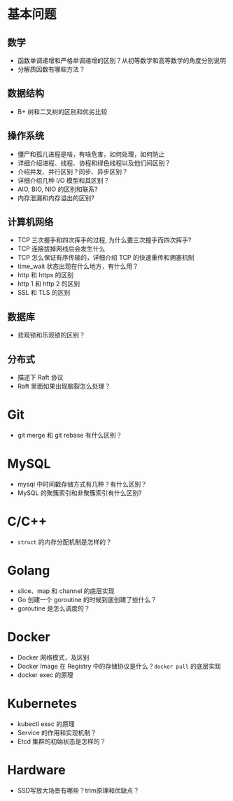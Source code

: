 
# 基本问题
## 数学
- 函数单调递增和严格单调递增的区别？从初等数学和高等数学的角度分别说明
- 分解质因数有哪些方法？

## 数据结构
- B+ 树和二叉树的区别和优劣比较

## 操作系统
- 僵尸和孤儿进程是啥，有啥危害，如何处理，如何防止
- 详细介绍进程、线程、协程和绿色线程以及他们间区别？
- 介绍并发、并行区别？同步、异步区别？
- 详细介绍几种 I/O 模型和其区别？
- AIO, BIO, NIO 的区别和联系?
- 内存泄漏和内存溢出的区别?

## 计算机网络
- TCP 三次握手和四次挥手的过程, 为什么要三次握手而四次挥手?
- TCP 连接拔掉网线后会发生什么
- TCP 怎么保证有序传输的，详细介绍 TCP 的快速重传和拥塞机制
- time_wait 状态出现在什么地方，有什么用？
- http 和 https 的区别
- http 1 和 http 2 的区别
- SSL 和 TLS 的区别

## 数据库
- 悲观锁和乐观锁的区别？

## 分布式
- 描述下 Raft 协议
- Raft 里面如果出现脑裂怎么处理？

# Git
- git merge 和 git rebase 有什么区别？

# MySQL
- mysql 中时间戳存储方式有几种？有什么区别？
- MySQL 的聚簇索引和非聚簇索引有什么区别?

# C/C++
- `struct` 的内存分配机制是怎样的？

# Golang
- slice、map 和 channel 的底层实现
- Go 创建一个 goroutine 的时候到底创建了些什么？
- goroutine 是怎么调度的？

# Docker
- Docker 网络模式，及区别
- Docker Image 在 Registry 中的存储协议是什么？`docker pull` 的底层实现
- docker exec 的原理

# Kubernetes
- kubectl exec 的原理
- Service 的作用和实现机制？
- Etcd 集群的初始状态是怎样的？

# Hardware
- SSD写放大场景有哪些？trim原理和优缺点？
